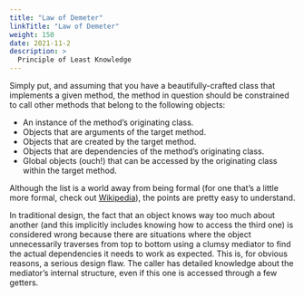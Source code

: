 ```yaml
---
title: "Law of Demeter"
linkTitle: "Law of Demeter"
weight: 150
date: 2021-11-2
description: >
  Principle of Least Knowledge
---
```


Simply put, and assuming that you have a beautifully-crafted class that implements a given method, the method in question should be constrained to call other methods that belong to the following objects:

- An instance of the method’s originating class.
- Objects that are arguments of the target method.
- Objects that are created by the target method.
- Objects that are dependencies of the method’s originating class.
- Global objects (ouch!) that can be accessed by the originating class within the target method.

Although the list is a world away from being formal (for one that’s a little more formal, check out [Wikipedia](http://en.wikipedia.org/wiki/Law_of_Demeter)), the points are pretty easy to understand.

In traditional design, the fact that an object knows way too much about another (and this implicitly includes knowing how to access the third one) is considered wrong because there are situations where the object unnecessarily traverses from top to bottom using a clumsy mediator to find the actual dependencies it needs to work as expected. This is, for obvious reasons, a serious design flaw. The caller has detailed knowledge about the mediator’s internal structure, even if this one is accessed through a few getters.
